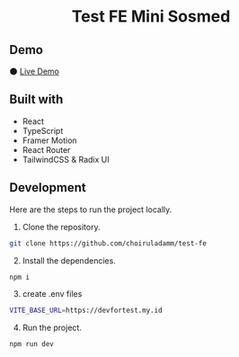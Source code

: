 <h1 align="center">Test FE Mini Sosmed</h1>

## Demo

🌑 [Live Demo](https://admm-test-fe.vercel.app/login)

## Built with

- React
- TypeScript
- Framer Motion
- React Router
- TailwindCSS & Radix UI

## Development

Here are the steps to run the project locally.

1. Clone the repository.

```sh
git clone https://github.com/choiruladamm/test-fe
```

2. Install the dependencies.

```sh
npm i
```

3. create .env files
```sh
VITE_BASE_URL=https://devfortest.my.id
```

4. Run the project.

```sh
npm run dev
```